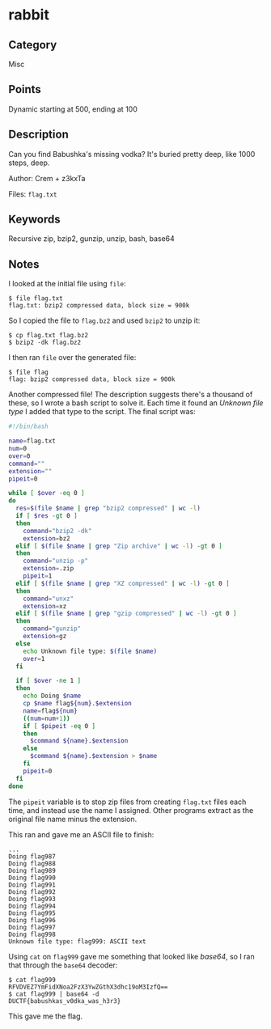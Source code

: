 # rabbit

## Category
Misc

## Points
Dynamic starting at 500, ending at 100

## Description
Can you find Babushka's missing vodka? It's buried pretty deep, like 1000 steps, deep.

Author: Crem + z3kxTa

Files: `flag.txt`

## Keywords
Recursive zip, bzip2, gunzip, unzip, bash, base64

## Notes
I looked at the initial file using `file`:

```
$ file flag.txt
flag.txt: bzip2 compressed data, block size = 900k
```

So I copied the file to `flag.bz2` and used `bzip2` to unzip it:

```
$ cp flag.txt flag.bz2
$ bzip2 -dk flag.bz2
```

I then ran `file` over the generated file:

```
$ file flag
flag: bzip2 compressed data, block size = 900k
```

Another compressed file! The description suggests there's a thousand of these, so I wrote a bash script to solve it. Each time it found an *Unknown file type* I added that type to the script. The final script was:
```bash
#!/bin/bash

name=flag.txt
num=0
over=0
command=""
extension=""
pipeit=0

while [ $over -eq 0 ]
do
  res=$(file $name | grep "bzip2 compressed" | wc -l)
  if [ $res -gt 0 ]
  then
    command="bzip2 -dk"
    extension=bz2
  elif [ $(file $name | grep "Zip archive" | wc -l) -gt 0 ]
  then
    command="unzip -p"
    extension=.zip  
    pipeit=1
  elif [ $(file $name | grep "XZ compressed" | wc -l) -gt 0 ]
  then
    command="unxz"
    extension=xz
  elif [ $(file $name | grep "gzip compressed" | wc -l) -gt 0 ]
  then
    command="gunzip"
    extension=gz
  else
    echo Unknown file type: $(file $name)
    over=1
  fi

  if [ $over -ne 1 ]
  then
    echo Doing $name
    cp $name flag${num}.$extension
    name=flag${num}
    ((num=num+1))
    if [ $pipeit -eq 0 ]
    then
      $command ${name}.$extension
    else
      $command ${name}.$extension > $name
    fi
    pipeit=0
  fi
done
```
The `pipeit` variable is to stop zip files from creating `flag.txt` files each time, and instead use the name I assigned. Other programs extract as the original file name minus the extension.

This ran and gave me an ASCII file to finish:
```
...
Doing flag987
Doing flag988
Doing flag989
Doing flag990
Doing flag991
Doing flag992
Doing flag993
Doing flag994
Doing flag995
Doing flag996
Doing flag997
Doing flag998
Unknown file type: flag999: ASCII text
```

Using `cat` on `flag999` gave me something that looked like *base64*, so I ran that through the `base64` decoder:
```
$ cat flag999
RFVDVEZ7YmFidXNoa2FzX3YwZGthX3dhc19oM3IzfQ==
$ cat flag999 | base64 -d
DUCTF{babushkas_v0dka_was_h3r3}
```

This gave me the flag.
